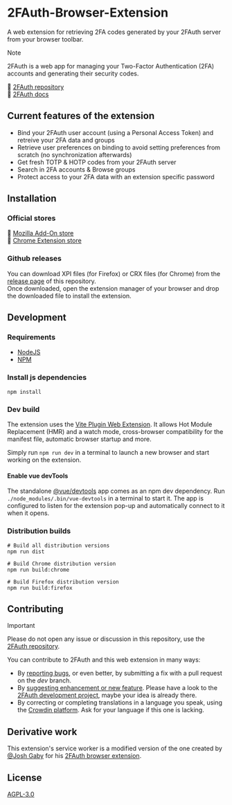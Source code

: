 # 2FAuth-Browser-Extension

A web extension for retrieving 2FA codes generated by your 2FAuth server from your browser toolbar.  

> [!NOTE]
> 2FAuth is a web app for managing your Two-Factor Authentication (2FA) accounts and generating their security codes.

🔗 [2FAuth repository](https://github.com/Bubka/2FAuth)  
🔗 [2FAuth docs](https://docs.2fauth.app/)

## Current features of the extension

- Bind your 2FAuth user account (using a Personal Access Token) and retreive your 2FA data and groups
- Retrieve user preferences on binding to avoid setting preferences from scratch (no synchronization afterwards)
- Get fresh TOTP & HOTP codes from your 2FAuth server
- Search in 2FA accounts & Browse groups
- Protect access to your 2FA data with an extension specific password

## Installation

### Official stores

🔗 [Mozilla Add-On store]()  
🔗 [Chrome Extension store]()

### Github releases

You can download XPI files (for Firefox) or CRX files (for Chrome) from the [release page](https://github.com/Bubka/2FAuth-WebExtension) of this repository.  
Once downloaded, open the extension manager of your browser and drop the downloaded file to install the extension.

## Development

### Requirements

- [NodeJS](https://nodejs.com)
- [NPM](https://npmjs.com)

### Install js dependencies

```shell
npm install
```

### Dev build

The extension uses the [Vite Plugin Web Extension](https://vite-plugin-web-extension.aklinker1.io/).
It allows Hot Module Replacement (HMR) and a watch mode, cross-browser compatibility for the manifest file, automatic browser startup and more.

Simply run `npm run dev` in a terminal to launch a new browser and start working on the extension.

#### Enable vue devTools

The standalone [@vue/devtools](https://devtools.vuejs.org/) app comes as an npm dev dependency. Run `./node_modules/.bin/vue-devtools` in a terminal to start it. The app is configured to listen for the extension pop-up and automatically connect to it when it opens.

### Distribution builds

```shell
# Build all distribution versions
npm run dist

# Build Chrome distribution version
npm run build:chrome

# Build Firefox distribution version
npm run build:firefox
```

## Contributing

> [!IMPORTANT]
> Please do not open any issue or discussion in this repository, use the [2FAuth repository](https://github.com/Bubka/2FAuth/).
>
You can contribute to 2FAuth and this web extension in many ways:

- By [reporting bugs](https://github.com/Bubka/2FAuth/issues/new?template=bug_report.md), or even better, by submitting a fix with a pull request on the *dev* branch.
- By [suggesting enhancement or new feature](https://github.com/Bubka/2FAuth/issues/new?template=feature_request.md). Please have a look to the [2FAuth development project](https://github.com/users/Bubka/projects/1), maybe your idea is already there.
- By correcting or completing translations in a language you speak, using the [Crowdin platform](https://crowdin.com/project/2fauth). Ask for your language if this one is lacking.

## Derivative work

This extension's service worker is a modified version of the one created by [@Josh Gaby](https://github.com/josh-gaby) for his [2FAuth browser extension](https://github.com/josh-gaby/2fauth-browser-extension).

## License

[AGPL-3.0](https://github.com/Bubka/2FAuth-WebExtension?tab=AGPL-3.0-1-ov-file#readme)
